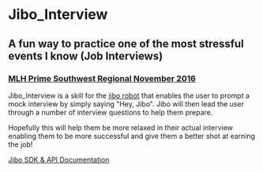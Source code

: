 # Jibo_Interview
## A fun way to practice one of the most stressful events I know (Job Interviews)
### [MLH Prime Southwest Regional November 2016](https://prime.mlh.io/events/southwest-regional/)

Jibo_Interview is a skill for the [jibo robot](https://jibo.com) that enables the user to prompt a mock interview by simply saying "Hey, Jibo". Jibo will then lead the user through a number of interview questions to help them prepare.

Hopefully this will help them be more relaxed in their actual interview enabling them to be more successful and give them a better shot at earning the job!

[Jibo SDK & API Documentation](https://developers.jibo.com/sdk/docs/)
